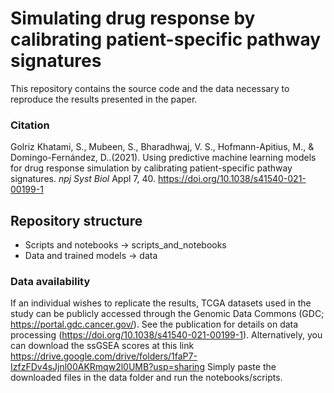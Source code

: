# Simulating drug response by calibrating patient-specific pathway signatures
This repository contains the source code and the data necessary to reproduce the results presented
in the paper.

### Citation

Golriz Khatami, S., Mubeen, S., Bharadhwaj, V. S., Hofmann-Apitius, M., & Domingo-Fernández, D..(2021). Using predictive machine learning models for drug response simulation by calibrating patient-specific pathway signatures. <em> npj Syst Biol</em> Appl 7, 40. https://doi.org/10.1038/s41540-021-00199-1 

## Repository structure

- Scripts and notebooks -> scripts_and_notebooks 
- Data and trained models -> data

### Data availability
If an individual wishes to replicate the results, TCGA datasets used in the study can be publicly accessed through the Genomic Data Commons (GDC; https://portal.gdc.cancer.gov/). See the publication for details on data processing (https://doi.org/10.1038/s41540-021-00199-1). Alternatively, you can download
the ssGSEA scores at this link https://drive.google.com/drive/folders/1faP7-IzfzFDv4sJjnl00AKRmqw2l0UMB?usp=sharing
Simply paste the downloaded files in the data folder and run the notebooks/scripts.
